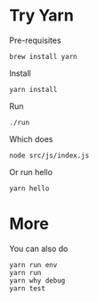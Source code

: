 # Try Yarn

Pre-requisites

    brew install yarn

Install

    yarn install

Run

    ./run

Which does

    node src/js/index.js

Or run hello

    yarn hello

# More

You can also do

    yarn run env
    yarn run
    yarn why debug
    yarn test


